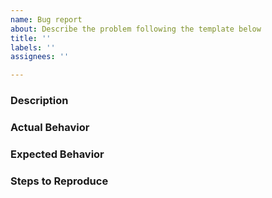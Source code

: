 ```yaml
---
name: Bug report
about: Describe the problem following the template below
title: ''
labels: ''
assignees: ''

---
```


### Description

### Actual Behavior

### Expected Behavior

### Steps to Reproduce

